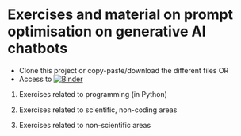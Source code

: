 # Exercises and material on prompt optimisation on generative AI chatbots

- Clone this project or copy-paste/download the different files OR
- Access to [![Binder](https://mybinder.org/badge_logo.svg)](https://mybinder.org/v2/gh/ifaddeenkov/genAI-promptOpt/HEAD)

1. Exercises related to programming (in Python)

2. Exercises related to scientific, non-coding areas

3. Exercises related to non-scientific areas
